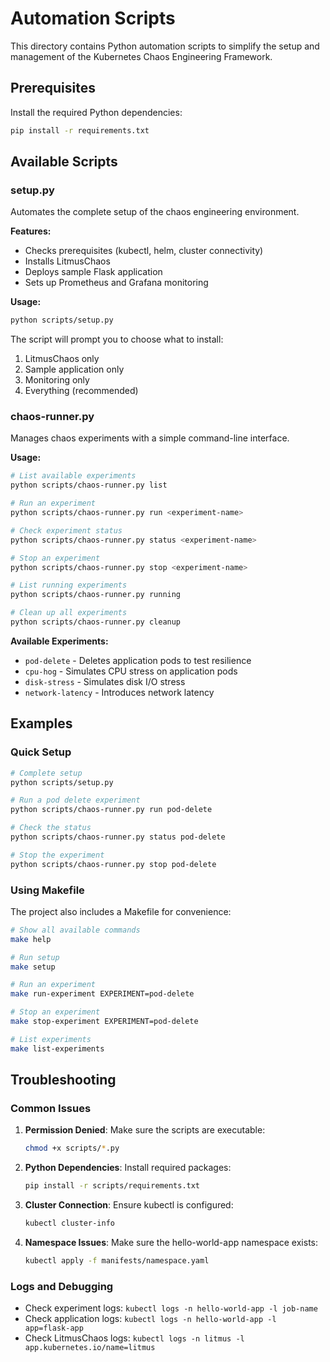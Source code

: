 # Automation Scripts

This directory contains Python automation scripts to simplify the setup and management of the Kubernetes Chaos Engineering Framework.

## Prerequisites

Install the required Python dependencies:

```bash
pip install -r requirements.txt
```

## Available Scripts

### setup.py

Automates the complete setup of the chaos engineering environment.

**Features:**
- Checks prerequisites (kubectl, helm, cluster connectivity)
- Installs LitmusChaos
- Deploys sample Flask application
- Sets up Prometheus and Grafana monitoring

**Usage:**
```bash
python scripts/setup.py
```

The script will prompt you to choose what to install:
1. LitmusChaos only
2. Sample application only
3. Monitoring only
4. Everything (recommended)

### chaos-runner.py

Manages chaos experiments with a simple command-line interface.

**Usage:**
```bash
# List available experiments
python scripts/chaos-runner.py list

# Run an experiment
python scripts/chaos-runner.py run <experiment-name>

# Check experiment status
python scripts/chaos-runner.py status <experiment-name>

# Stop an experiment
python scripts/chaos-runner.py stop <experiment-name>

# List running experiments
python scripts/chaos-runner.py running

# Clean up all experiments
python scripts/chaos-runner.py cleanup
```

**Available Experiments:**
- `pod-delete` - Deletes application pods to test resilience
- `cpu-hog` - Simulates CPU stress on application pods
- `disk-stress` - Simulates disk I/O stress
- `network-latency` - Introduces network latency

## Examples

### Quick Setup
```bash
# Complete setup
python scripts/setup.py

# Run a pod delete experiment
python scripts/chaos-runner.py run pod-delete

# Check the status
python scripts/chaos-runner.py status pod-delete

# Stop the experiment
python scripts/chaos-runner.py stop pod-delete
```

### Using Makefile
The project also includes a Makefile for convenience:

```bash
# Show all available commands
make help

# Run setup
make setup

# Run an experiment
make run-experiment EXPERIMENT=pod-delete

# Stop an experiment
make stop-experiment EXPERIMENT=pod-delete

# List experiments
make list-experiments
```

## Troubleshooting

### Common Issues

1. **Permission Denied**: Make sure the scripts are executable:
   ```bash
   chmod +x scripts/*.py
   ```

2. **Python Dependencies**: Install required packages:
   ```bash
   pip install -r scripts/requirements.txt
   ```

3. **Cluster Connection**: Ensure kubectl is configured:
   ```bash
   kubectl cluster-info
   ```

4. **Namespace Issues**: Make sure the hello-world-app namespace exists:
   ```bash
   kubectl apply -f manifests/namespace.yaml
   ```

### Logs and Debugging

- Check experiment logs: `kubectl logs -n hello-world-app -l job-name`
- Check application logs: `kubectl logs -n hello-world-app -l app=flask-app`
- Check LitmusChaos logs: `kubectl logs -n litmus -l app.kubernetes.io/name=litmus` 